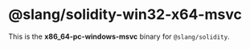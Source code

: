 <!-- cSpell:disable -->

# @slang/solidity-win32-x64-msvc

This is the **x86_64-pc-windows-msvc** binary for `@slang/solidity`.
